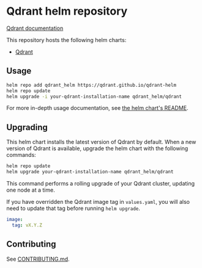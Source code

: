 # Qdrant helm repository

[Qdrant documentation](https://qdrant.tech/documentation/)

This repository hosts the following helm charts:

* [Qdrant](charts/qdrant/README.md)

## Usage

```bash
helm repo add qdrant_helm https://qdrant.github.io/qdrant-helm
helm repo update
helm upgrade -i your-qdrant-installation-name qdrant_helm/qdrant
```

For more in-depth usage documentation, see [the helm chart's README](charts/qdrant/README.md).

## Upgrading

This helm chart installs the latest version of Qdrant by default. When a new version of Qdrant is available, upgrade the helm chart with the following commands:

```bash
helm repo update
helm upgrade your-qdrant-installation-name qdrant_helm/qdrant
```

This command performs a rolling upgrade of your Qdrant cluster, updating one node at a time.

If you have overridden the Qdrant image tag in `values.yaml`, you will also need to update that tag before running `helm upgrade`.

```yaml
image:
  tag: vX.Y.Z
```

## Contributing

See [CONTRIBUTING.md](./CONTRIBUTING.md).

